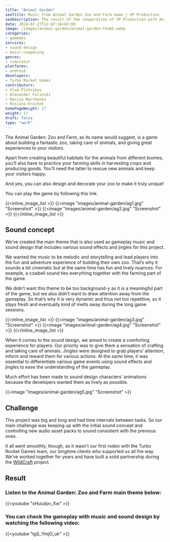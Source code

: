 ```yaml
---
title: "Animal Garden"
seoTitle: Music from Animal Garden Zoo and Farm Game | VP Production
seoDescription: The result of the cooperation of VP Production with Animal Garden Zoo and Farm game. We talk about the sound concept, main challenge, and final result.
date: 2024-07-27T12:47:16+03:00
image: /images/animal-garden/animal-garden-thumb.webp
categories:
- gamedev
services:
- sound-design
- music-composing
genres:
- simulator
platforms:
- android
developers:
- Turbo Rocket Games
contributors:
- Vlad Plotnikov    
- Alexander Falinski
- Mariia Marchenko
- Ruslana Kruchek
homePageWeight: 17
weight: 17
draft: false
type: "work"
---
```


The Animal Garden: Zoo and Farm, as its name would suggest, is a game about building a fantastic zoo, taking care of animals, and giving great experiences to your visitors.

Apart from creating beautiful habitats for the animals from different biomes, you’ll also have to practiсe your farming skills in harvesting crops and producing goods. You’ll need the latter to rescue new animals and keep your visitors happy.

And yes, you can also design and decorate your zoo to make it truly unique!

You can play the game by following this link.

{{<inline_image_list >}}
{{<image "images/animal-garden/ag1.jpg" "Screenshot"  >}}
{{<image "images/animal-garden/ag2.jpg" "Screenshot"  >}}
{{</inline_image_list >}}

## Sound concept

We’ve created the main theme that is also used as gameplay music and sound design that includes various sound effects and jingles for this project.

We wanted the music to be melodic and storytelling and lead players into the fun and adventure experience of building their own zoo. That’s why it sounds a bit cinematic but at the same time has fun and lively nuances. For example, a cowbell sound ties everything together with the farming part of the game.

We didn’t want this theme to be too background-y as it is a meaningful part of the game, but we also didn’t want to draw attention away from the gameplay. So that’s why it is very dynamic and thus not too repetitive, so it stays fresh and eventually kind of melts away during the long game sessions.

{{<inline_image_list >}}
{{<image "images/animal-garden/ag3.jpg" "Screenshot"  >}}
{{<image "images/animal-garden/ag4.jpg" "Screenshot"  >}}
{{</inline_image_list >}}

When it comes to the sound design, we aimed to create a comforting experience for players. Our priority was to give them a sensation of crafting and taking care of animals. Jingles were designed to grab players’ attention, inform and reward them for various actions. At the same time, it was essential to differentiate various game events using sound effects and jingles to ease the understanding of the gameplay.

Much effort has been made to sound design characters’ animations because the developers wanted them as lively as possible.

{{<image "images/animal-garden/ag5.jpg" "Screenshot"  >}}

## Challenge

This project was big and long and had time intervals between tasks. So our main challenge was keeping up with the initial sound concept and controlling new audio asset packs to sound consistent with the previous ones.

It all went smoothly, though, as it wasn’t our first rodeo with the Turbo Rocket Games team, our longtime clients who supported us all the way. We’ve worked together for years and have built a solid partnership during the [WildCraft](works/wildcraft) project.

## Result

### Listen to the Animal Garden: Zoo and Farm main theme below:

{{<youtube "xHuiuIpn_Xw" >}}

### You can check the gameplay with music and sound design by watching the following video:

{{<youtube "tgS_YmjO_uk" >}}
